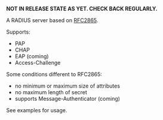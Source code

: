 **NOT IN RELEASE STATE AS YET. CHECK BACK REGULARLY.**

A RADIUS server based on [RFC2865](https://tools.ietf.org/html/rfc2865).

Supports:
* PAP
* CHAP
* EAP (coming)
* Access-Challenge

Some conditions different to RFC2865:
* no minimum or maximum size of attributes
* no maximum length of secret
* supports Message-Authenticator (coming)

See examples for usage.
